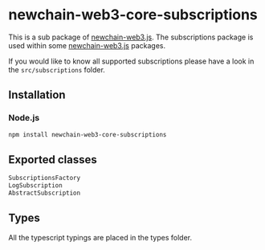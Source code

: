 # newchain-web3-core-subscriptions

This is a sub package of [newchain-web3.js][repo].
The subscriptions package is used within some [newchain-web3.js][repo] packages.

If you would like to know all supported subscriptions please have a look in the ```src/subscriptions``` folder.

## Installation

### Node.js

```bash
npm install newchain-web3-core-subscriptions
```

## Exported classes

```js
SubscriptionsFactory
LogSubscription
AbstractSubscription
```

## Types 

All the typescript typings are placed in the types folder. 

[docs]: http://web3js.readthedocs.io/en/1.0/
[repo]: https://github.com/ethereum/web3.js



